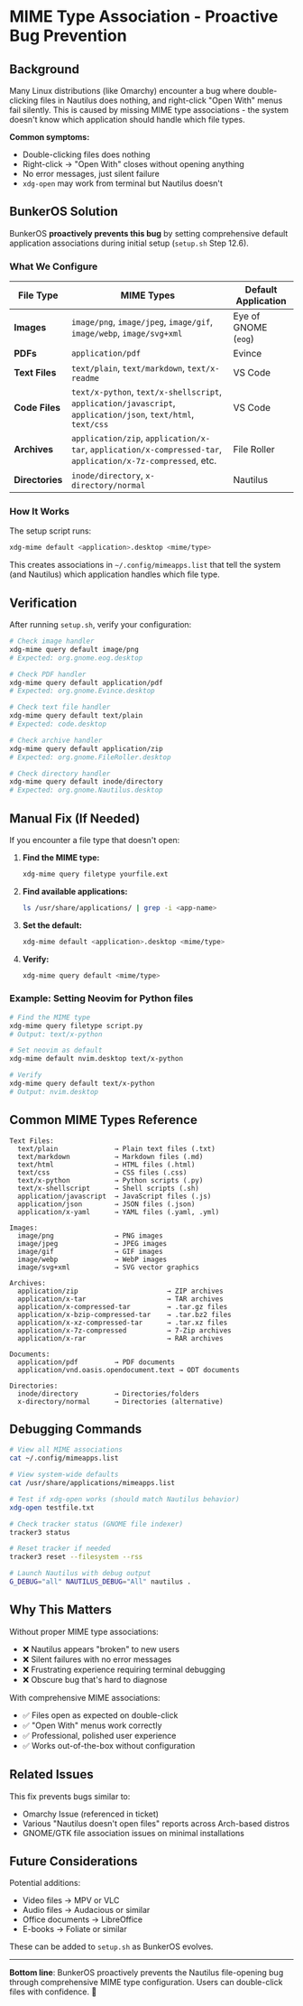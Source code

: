 # MIME Type Association - Proactive Bug Prevention

## Background

Many Linux distributions (like Omarchy) encounter a bug where double-clicking files in Nautilus does nothing, and right-click "Open With" menus fail silently. This is caused by missing MIME type associations - the system doesn't know which application should handle which file types.

**Common symptoms:**
- Double-clicking files does nothing
- Right-click → "Open With" closes without opening anything
- No error messages, just silent failure
- `xdg-open` may work from terminal but Nautilus doesn't

## BunkerOS Solution

BunkerOS **proactively prevents this bug** by setting comprehensive default application associations during initial setup (`setup.sh` Step 12.6).

### What We Configure

| File Type | MIME Types | Default Application |
|-----------|------------|-------------------|
| **Images** | `image/png`, `image/jpeg`, `image/gif`, `image/webp`, `image/svg+xml` | Eye of GNOME (`eog`) |
| **PDFs** | `application/pdf` | Evince |
| **Text Files** | `text/plain`, `text/markdown`, `text/x-readme` | VS Code |
| **Code Files** | `text/x-python`, `text/x-shellscript`, `application/javascript`, `application/json`, `text/html`, `text/css` | VS Code |
| **Archives** | `application/zip`, `application/x-tar`, `application/x-compressed-tar`, `application/x-7z-compressed`, etc. | File Roller |
| **Directories** | `inode/directory`, `x-directory/normal` | Nautilus |

### How It Works

The setup script runs:
```bash
xdg-mime default <application>.desktop <mime/type>
```

This creates associations in `~/.config/mimeapps.list` that tell the system (and Nautilus) which application handles which file type.

## Verification

After running `setup.sh`, verify your configuration:

```bash
# Check image handler
xdg-mime query default image/png
# Expected: org.gnome.eog.desktop

# Check PDF handler
xdg-mime query default application/pdf
# Expected: org.gnome.Evince.desktop

# Check text file handler
xdg-mime query default text/plain
# Expected: code.desktop

# Check archive handler
xdg-mime query default application/zip
# Expected: org.gnome.FileRoller.desktop

# Check directory handler
xdg-mime query default inode/directory
# Expected: org.gnome.Nautilus.desktop
```

## Manual Fix (If Needed)

If you encounter a file type that doesn't open:

1. **Find the MIME type:**
   ```bash
   xdg-mime query filetype yourfile.ext
   ```

2. **Find available applications:**
   ```bash
   ls /usr/share/applications/ | grep -i <app-name>
   ```

3. **Set the default:**
   ```bash
   xdg-mime default <application>.desktop <mime/type>
   ```

4. **Verify:**
   ```bash
   xdg-mime query default <mime/type>
   ```

### Example: Setting Neovim for Python files

```bash
# Find the MIME type
xdg-mime query filetype script.py
# Output: text/x-python

# Set neovim as default
xdg-mime default nvim.desktop text/x-python

# Verify
xdg-mime query default text/x-python
# Output: nvim.desktop
```

## Common MIME Types Reference

```
Text Files:
  text/plain              → Plain text files (.txt)
  text/markdown           → Markdown files (.md)
  text/html               → HTML files (.html)
  text/css                → CSS files (.css)
  text/x-python           → Python scripts (.py)
  text/x-shellscript      → Shell scripts (.sh)
  application/javascript  → JavaScript files (.js)
  application/json        → JSON files (.json)
  application/x-yaml      → YAML files (.yaml, .yml)

Images:
  image/png               → PNG images
  image/jpeg              → JPEG images
  image/gif               → GIF images
  image/webp              → WebP images
  image/svg+xml           → SVG vector graphics

Archives:
  application/zip                      → ZIP archives
  application/x-tar                    → TAR archives
  application/x-compressed-tar         → .tar.gz files
  application/x-bzip-compressed-tar    → .tar.bz2 files
  application/x-xz-compressed-tar      → .tar.xz files
  application/x-7z-compressed          → 7-Zip archives
  application/x-rar                    → RAR archives

Documents:
  application/pdf         → PDF documents
  application/vnd.oasis.opendocument.text → ODT documents

Directories:
  inode/directory         → Directories/folders
  x-directory/normal      → Directories (alternative)
```

## Debugging Commands

```bash
# View all MIME associations
cat ~/.config/mimeapps.list

# View system-wide defaults
cat /usr/share/applications/mimeapps.list

# Test if xdg-open works (should match Nautilus behavior)
xdg-open testfile.txt

# Check tracker status (GNOME file indexer)
tracker3 status

# Reset tracker if needed
tracker3 reset --filesystem --rss

# Launch Nautilus with debug output
G_DEBUG="all" NAUTILUS_DEBUG="All" nautilus .
```

## Why This Matters

Without proper MIME type associations:
- ❌ Nautilus appears "broken" to new users
- ❌ Silent failures with no error messages
- ❌ Frustrating experience requiring terminal debugging
- ❌ Obscure bug that's hard to diagnose

With comprehensive MIME associations:
- ✅ Files open as expected on double-click
- ✅ "Open With" menus work correctly
- ✅ Professional, polished user experience
- ✅ Works out-of-the-box without configuration

## Related Issues

This fix prevents bugs similar to:
- Omarchy Issue (referenced in ticket)
- Various "Nautilus doesn't open files" reports across Arch-based distros
- GNOME/GTK file association issues on minimal installations

## Future Considerations

Potential additions:
- Video files → MPV or VLC
- Audio files → Audacious or similar
- Office documents → LibreOffice
- E-books → Foliate or similar

These can be added to `setup.sh` as BunkerOS evolves.

---

**Bottom line**: BunkerOS proactively prevents the Nautilus file-opening bug through comprehensive MIME type configuration. Users can double-click files with confidence. 🎯
